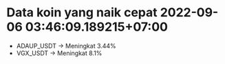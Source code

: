 # Data koin yang naik cepat 2022-09-06 03:46:09.189215+07:00

* ADAUP_USDT -> Meningkat 3.44%
* VGX_USDT -> Meningkat 8.1%
